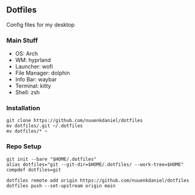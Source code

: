 ## Dotfiles ##
Config files for my desktop

### Main Stuff ###
* OS: Arch
* WM: hyprland
* Launcher: wofi
* File Manager: dolphin
* Info Bar: waybar
* Terminal: kitty
* Shell: zsh

### Installation ###
```
git clone https://github.com/nuuenkdaniel/dotfiles
mv dotfiles/.git ~/.dotfiles
mv dotfiles/* ~
```
### Repo Setup ###
```
git init --bare "$HOME/.dotfiles"
alias dotfiles="git --git-dir=$HOME/.dotfiles/ --work-tree=$HOME"
compdef dotfiles=git

dotfiles remote add origin https://github.com/nuuenkdaniel/dotfiles
dotfiles push --set-upstream origin main
```
